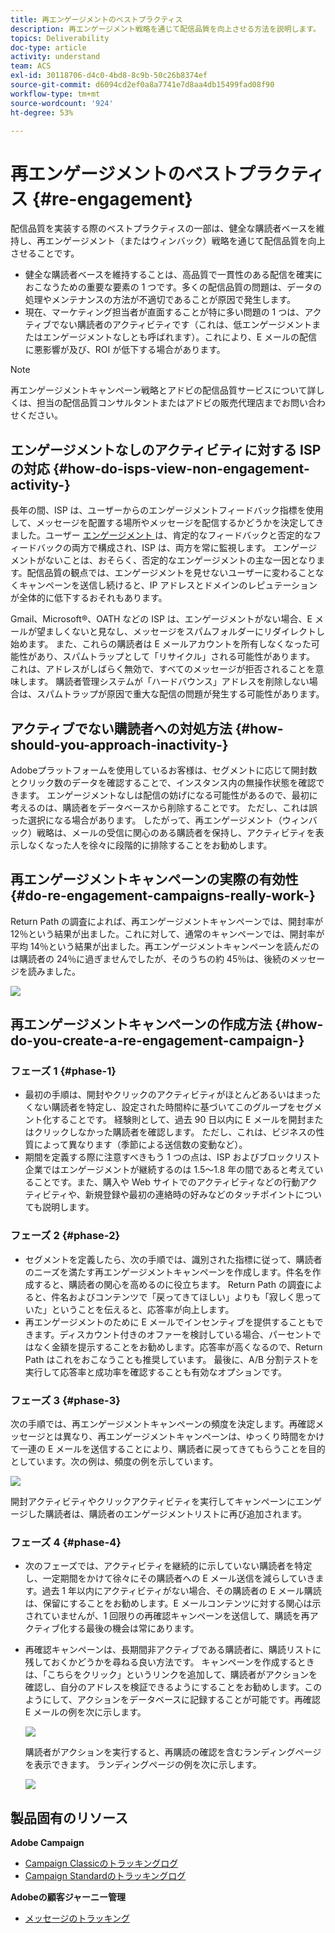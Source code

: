 ```yaml
---
title: 再エンゲージメントのベストプラクティス
description: 再エンゲージメント戦略を通じて配信品質を向上させる方法を説明します。
topics: Deliverability
doc-type: article
activity: understand
team: ACS
exl-id: 30118706-d4c0-4bd8-8c9b-50c26b8374ef
source-git-commit: d6094cd2ef0a8a7741e7d8aa4db15499fad08f90
workflow-type: tm+mt
source-wordcount: '924'
ht-degree: 53%

---
```


# 再エンゲージメントのベストプラクティス {#re-engagement}

配信品質を実装する際のベストプラクティスの一部は、健全な購読者ベースを維持し、再エンゲージメント（またはウィンバック）戦略を通じて配信品質を向上させることです。

* 健全な購読者ベースを維持することは、高品質で一貫性のある配信を確実におこなうための重要な要素の 1 つです。多くの配信品質の問題は、データの処理やメンテナンスの方法が不適切であることが原因で発生します。
* 現在、マーケティング担当者が直面することが特に多い問題の 1 つは、アクティブでない購読者のアクティビティです（これは、低エンゲージメントまたはエンゲージメントなしとも呼ばれます）。これにより、E メールの配信に悪影響が及び、ROI が低下する場合があります。

>[!NOTE]
>
>再エンゲージメントキャンペーン戦略とアドビの配信品質サービスについて詳しくは、担当の配信品質コンサルタントまたはアドビの販売代理店までお問い合わせください。

## エンゲージメントなしのアクティビティに対する ISP の対応  {#how-do-isps-view-non-engagement-activity-}

長年の間、ISP は、ユーザーからのエンゲージメントフィードバック指標を使用して、メッセージを配置する場所やメッセージを配信するかどうかを決定してきました。ユーザー [ エンゲージメント ](/help/engagement.md) は、肯定的なフィードバックと否定的なフィードバックの両方で構成され、ISP は、両方を常に監視します。 エンゲージメントがないことは、おそらく、否定的なエンゲージメントの主な一因となります。配信品質の観点では、エンゲージメントを見せないユーザーに変わることなくキャンペーンを送信し続けると、IP アドレスとドメインのレピュテーションが全体的に低下するおそれもあります。

Gmail、Microsoft®、OATH などの ISP は、エンゲージメントがない場合、E メールが望ましくないと見なし、メッセージをスパムフォルダーにリダイレクトし始めます。 また、これらの購読者は E メールアカウントを所有しなくなった可能性があり、スパムトラップとして「リサイクル」される可能性があります。 これは、アドレスがしばらく無効で、すべてのメッセージが拒否されることを意味します。 購読者管理システムが「ハードバウンス」アドレスを削除しない場合は、スパムトラップが原因で重大な配信の問題が発生する可能性があります。

## アクティブでない購読者への対処方法  {#how-should-you-approach-inactivity-}

Adobeプラットフォームを使用しているお客様は、セグメントに応じて開封数とクリック数のデータを確認することで、インスタンス内の無操作状態を確認できます。 エンゲージメントなしは配信の妨げになる可能性があるので、最初に考えるのは、購読者をデータベースから削除することです。 ただし、これは誤った選択になる場合があります。 したがって、再エンゲージメント（ウィンバック）戦略は、メールの受信に関心のある購読者を保持し、アクティビティを表示しなくなった人を徐々に段階的に排除することをお勧めします。

## 再エンゲージメントキャンペーンの実際の有効性  {#do-re-engagement-campaigns-really-work-}

Return Path の調査によれば、再エンゲージメントキャンペーンでは、開封率が 12％という結果が出ました。これに対して、通常のキャンペーンでは、開封率が平均 14％という結果が出ました。再エンゲージメントキャンペーンを読んだのは購読者の 24％に過ぎませんでしたが、そのうちの約 45％は、後続のメッセージを読みました。

![](../../help/assets/deliverability_implementation_1.png)

## 再エンゲージメントキャンペーンの作成方法  {#how-do-you-create-a-re-engagement-campaign-}

### フェーズ 1 {#phase-1}

* 最初の手順は、開封やクリックのアクティビティがほとんどあるいはまったくない購読者を特定し、設定された時間枠に基づいてこのグループをセグメント化することです。 経験則として、過去 90 日以内に E メールを開封またはクリックしなかった購読者を確認します。 ただし、これは、ビジネスの性質によって異なります（季節による送信数の変動など）。
* 期間を定義する際に注意すべきもう 1 つの点は、ISP およびブロックリスト企業ではエンゲージメントが継続するのは 1.5～1.8 年の間であると考えていることです。また、購入や Web サイトでのアクティビティなどの行動アクティビティや、新規登録や最初の連絡時の好みなどのタッチポイントについても説明します。

### フェーズ 2 {#phase-2}

* セグメントを定義したら、次の手順では、識別された指標に従って、購読者のニーズを満たす再エンゲージメントキャンペーンを作成します。件名を作成すると、購読者の関心を高めるのに役立ちます。 Return Path の調査によると、件名およびコンテンツで「戻ってきてほしい」よりも「寂しく思っていた」ということを伝えると、応答率が向上します。
* 再エンゲージメントのために E メールでインセンティブを提供することもできます。ディスカウント付きのオファーを検討している場合、パーセントではなく金額を提示することをお勧めします。応答率が高くなるので、Return Path はこれをおこなうことも推奨しています。 最後に、A/B 分割テストを実行して応答率と成功率を確認することも有効なオプションです。

### フェーズ 3 {#phase-3}

次の手順では、再エンゲージメントキャンペーンの頻度を決定します。再確認メッセージとは異なり、再エンゲージメントキャンペーンは、ゆっくり時間をかけて一連の E メールを送信することにより、購読者に戻ってきてもらうことを目的としています。次の例は、頻度の例を示しています。

![](../../help/assets/deliverability_implementation_2.png)

開封アクティビティやクリックアクティビティを実行してキャンペーンにエンゲージした購読者は、購読者のエンゲージメントリストに再び追加されます。

### フェーズ 4 {#phase-4}

* 次のフェーズでは、アクティビティを継続的に示していない購読者を特定し、一定期間をかけて徐々にその購読者への E メール送信を減らしていきます。過去 1 年以内にアクティビティがない場合、その購読者の E メール購読は、保留にすることをお勧めします。E メールコンテンツに対する関心は示されていませんが、1 回限りの再確認キャンペーンを送信して、購読を再アクティブ化する最後の機会は常にあります。
* 再確認キャンペーンは、長期間非アクティブである購読者に、購読リストに残しておくかどうかを尋ねる良い方法です。 キャンペーンを作成するときは、「こちらをクリック」というリンクを追加して、購読者がアクションを確認し、自分のアドレスを検証できるようにすることをお勧めします。このようにして、アクションをデータベースに記録することが可能です。再確認 E メールの例を次に示します。

   ![](../../help/assets/deliverability_implementation_3.png)

   購読者がアクションを実行すると、再購読の確認を含むランディングページを表示できます。 ランディングページの例を次に示します。

   ![](../../help/assets/deliverability_implementation_4.png)

## 製品固有のリソース

**Adobe Campaign**

* [Campaign Classicのトラッキングログ](https://experienceleague.adobe.com/docs/campaign-classic/using/sending-messages/monitoring-deliveries/delivery-dashboard.html#tracking-logs)
* [Campaign Standardのトラッキングログ](https://experienceleague.adobe.com/docs/campaign-standard/using/testing-and-sending/sending-and-tracking-messages/tracking-messages.html#tracking-logs)

**Adobeの顧客ジャーニー管理**

* [メッセージのトラッキング](https://experienceleague.adobe.com/docs/journey-optimizer/using/reporting/message-tracking.html?lang=ja)
